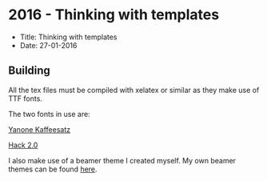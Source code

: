 # 2016 - Thinking with templates

 * Title: Thinking with templates
 * Date: 27-01-2016

## Building

All the tex files must be compiled with xelatex or similar as they make use of TTF fonts.

The two fonts in use are:

[Yanone Kaffeesatz](http://www.yanone.de/typedesign/kaffeesatz/?key=typedesign/kaffeesatz)

[Hack 2.0](https://github.com/chrissimpkins/Hack)

I also make use of a beamer theme I created myself.
My own beamer themes can be found [here](https://github.com/Irubataru/custom-beamer-themes).
